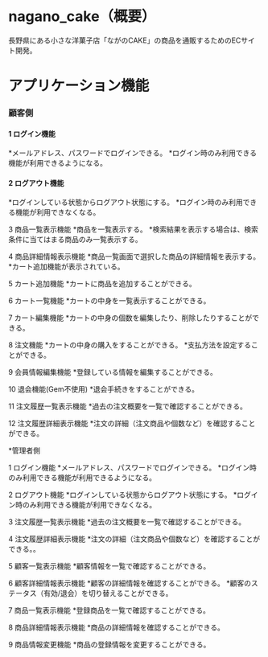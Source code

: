 # nagano_cake（概要）
長野県にある小さな洋菓子店「ながのCAKE」の商品を通販するためのECサイト開発。

# アプリケーション機能
### 顧客側

#### 1 ログイン機能
*メールアドレス、パスワードでログインできる。
*ログイン時のみ利用できる機能が利用できるようになる。

#### 2 ログアウト機能
*ログインしている状態からログアウト状態にする。
*ログイン時のみ利用できる機能が利用できなくなる。

3 商品一覧表示機能
*商品を一覧表示する。
*検索結果を表示する場合は、検索条件に当てはまる商品のみ一覧表示する。

4 商品詳細情報表示機能
*商品一覧画面で選択した商品の詳細情報を表示する。
*カート追加機能が表示されている。

5 カート追加機能
*カートに商品を追加することができる。

6 カート一覧機能
*カートの中身を一覧表示することができる。

7 カート編集機能
*カートの中身の個数を編集したり、削除したりすることができる。

8 注文機能
*カートの中身の購入をすることができる。
*支払方法を設定することができる。

9 会員情報編集機能
*登録している情報を編集することができる。

10 退会機能(Gem不使用)
*退会手続きをすることができる。

11 注文履歴一覧表示機能
*過去の注文概要を一覧で確認することができる。

12 注文履歴詳細表示機能
*注文の詳細（注文商品や個数など）を確認することができる。


*管理者側

1 ログイン機能
*メールアドレス、パスワードでログインできる。
*ログイン時のみ利用できる機能が利用できるようになる。

2 ログアウト機能
*ログインしている状態からログアウト状態にする。
*ログイン時のみ利用できる機能が利用できなくなる。

3 注文履歴一覧表示機能
*過去の注文概要を一覧で確認することができる。

4 注文履歴詳細表示機能
*注文の詳細（注文商品や個数など）を確認することができる。。

5 顧客一覧表示機能
*顧客情報を一覧で確認することができる。

6 顧客詳細情報表示機能
*顧客の詳細情報を確認することができる。
*顧客のステータス（有効/退会）を切り替えることができる。

7 商品一覧表示機能
*登録商品を一覧で確認することができる。

8 商品詳細情報表示機能
*商品の詳細情報を確認することができる。

9 商品情報変更機能
*商品の登録情報を変更することができる。
